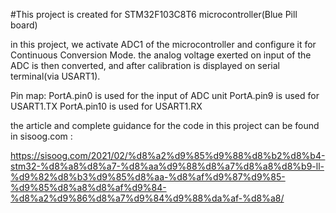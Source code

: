 #This project is created for STM32F103C8T6 microcontroller(Blue Pill board)

in this project, we activate ADC1 of the microcontroller and configure it for Continuous Conversion Mode. the analog voltage exerted on input of the ADC is then converted, and after calibration is displayed on serial terminal(via USART1).

Pin map:
PortA.pin0 is used for the input of ADC unit
PortA.pin9 is used for USART1.TX
PortA.pin10 is used for USART1.RX

the article and complete guidance for the code in this project can be found in sisoog.com :

https://sisoog.com/2021/02/%d8%a2%d9%85%d9%88%d8%b2%d8%b4-stm32-%d8%a8%d8%a7-%d8%aa%d9%88%d8%a7%d8%a8%d8%b9-ll-%d9%82%d8%b3%d9%85%d8%aa-%d8%af%d9%87%d9%85-%d9%85%d8%a8%d8%af%d9%84-%d8%a2%d9%86%d8%a7%d9%84%d9%88%da%af-%d8%a8/